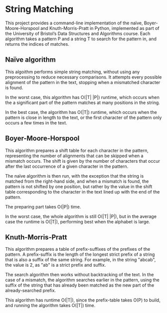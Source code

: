 # String Matching

This project provides a command-line implementation of the naïve,
Boyer-Moore-Horspool and Knuth-Morris-Pratt in Python, implemented
as part of the University of Bristol’s Data Structures and Algorithms course.
Each algorithm takes a pattern P and a string T to search for the pattern
in, and returns the indices of matches.

## Naïve algorithm

This algoithm performs simple string matching, without using any preprocessing
to reduce necessary comparisons. It attempts every possible alignment of the
pattern in the text, stopping when a mismatched character is found.

In the worst case, this algorithm has
O(|T| |P|) runtime, which occurs when the
a significant part of the pattern matches at many positions in the string.

In the best case, the algorithm has O(|T|) runtime,
which occurs when the pattern is close in length to the text, or the first
character of the pattern only occurs a few times in the text.

## Boyer-Moore-Horspool

This algorithm prepares a shift table for each character in the pattern,
representing the number of alignments that can be skipped when a mismatch 
occurs. The shift is given by the number of characters that occur after the
last occurrence of a given character in the pattern.

The naïve algorithm is then run, with the exception that the string is matched
from the right-hand side, and when a mismatch is found, the pattern is not
shifted by one position, but rather by the value in the shift table
corresponding to the character in the text lined up with the end of the
pattern.

The preparing part takes O(|P|) time.

In the worst case, the whole algorithm is still
O(|T| |P|), but in the average case the
runtime is O(|T|), performing best when the alphabet is
large.

## Knuth-Morris-Pratt

This algorithm prepares a table of prefix-suffixes of the prefixes of the
pattern. A prefix-suffix is the length of the longest strict prefix of a string
that is also a suffix of the same string. For example, in the string "abcab",
the value is 2, as "ab" is a strict prefix and suffix.

The search algorithm then works without backtracking of the text. In the case
of a mismatch, the algorithm searches earlier in the pattern, using the suffix
of the string that has already been matched as the new part of the
already-searched prefix.

This algorithm has runtime O(|T|), since the prefix-table
takes O(P) to build, and running the algorithm takes
O(|T|) time.
